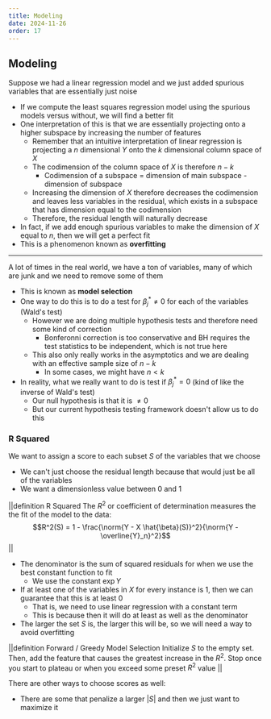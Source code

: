 ```yaml
---
title: Modeling
date: 2024-11-26
order: 17
---
```


## Modeling

Suppose we had a linear regression model and we just added spurious variables that are essentially just noise

- If we compute the least squares regression model using the spurious models versus without, we will find a better fit
- One interpretation of this is that we are essentially projecting onto a higher subspace by increasing the number of features
  - Remember that an intuitive interpretation of linear regression is projecting a $n$ dimensional $Y$ onto the $k$ dimensional column space of $X$
  - The codimension of the column space of $X$ is therefore $n - k$
    - Codimension of a subspace = dimension of main subspace - dimension of subspace
  - Increasing the dimension of $X$ therefore decreases the codimension and leaves less variables in the residual, which exists in a subspace that has dimension equal to the codimension
  - Therefore, the residual length will naturally decrease
- In fact, if we add enough spurious variables to make the dimension of $X$ equal to $n$, then we will get a perfect fit
- This is a phenomenon known as **overfitting**

---

A lot of times in the real world, we have a ton of variables, many of which are junk and we need to remove some of them

- This is known as **model selection**
- One way to do this is to do a test for $\beta_j^* \neq 0$ for each of the variables (Wald's test)
  - However we are doing multiple hypothesis tests and therefore need some kind of correction
    - Bonferonni correction is too conservative and BH requires the test statistics to be independent, which is not true here
  - This also only really works in the asymptotics and we are dealing with an effective sample size of $n - k$
    - In some cases, we might have $n < k$
- In reality, what we really want to do is test if $\beta_j^* = 0$ (kind of like the inverse of Wald's test)
  - Our null hypothesis is that it is $\neq 0$
  - But our current hypothesis testing framework doesn't allow us to do this

### R Squared

We want to assign a score to each subset $S$ of the variables that we choose

- We can't just choose the residual length because that would just be all of the variables
- We want a dimensionless value between $0$ and $1$

||definition R Squared
The $R^2$ or coefficient of determination measures the the fit of the model to the data:
$$R^2(S) = 1 - \frac{\norm{Y - X \hat{\beta}(S)}^2}{\norm{Y - \overline{Y}_n}^2}$$
||

- The denominator is the sum of squared residuals for when we use the best constant function to fit
  - We use the constant $\exp{Y}$
- If at least one of the variables in $X$ for every instance is $1$, then we can guarantee that this is at least 0
  - That is, we need to use linear regression with a constant term
  - This is because then it will do at least as well as the denominator
- The larger the set $S$ is, the larger this will be, so we will need a way to avoid overfitting

||definition Forward / Greedy Model Selection
Initialize $S$ to the empty set. Then, add the feature that causes the greatest increase in the $R^2$. Stop once you start to plateau or when you exceed some preset $R^2$ value
||

There are other ways to choose scores as well:

- There are some that penalize a larger $|S|$ and then we just want to maximize it
